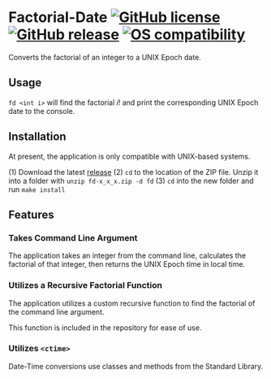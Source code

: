 # Factorial-Date [![GitHub license](https://img.shields.io/badge/license-MIT-lightgrey.svg)](https://raw.githubusercontent.com/colbertz2/factorial-date/colbertz2-readme/LICENSE) [![GitHub release](https://img.shields.io/github/release/colbertz2/factorial-date.svg)](https://github.com/colbertz2/factorial-date/releases) [![OS compatibility](https://img.shields.io/badge/compatibility-unix-lightgrey.svg)](https://en.wikipedia.org/wiki/List_of_Unix_systems)
Converts the factorial of an integer to a UNIX Epoch date.

## Usage
`fd <int i>` will find the factorial $i!$ and print the corresponding UNIX Epoch date to the console.

## Installation
At present, the application is only compatible with UNIX-based systems.

(1) Download the latest [release](https://github.com/colbertz2/factorial-date/releases/latest)
(2) `cd` to the location of the ZIP file. Unzip it into a folder with `unzip fd-x_x_x.zip -d fd`
(3) `cd` into the new folder and run `make install`

## Features
### Takes Command Line Argument
The application takes an integer from the command line, calculates the factorial of that integer, then returns the UNIX Epoch time in local time.

### Utilizes a Recursive Factorial Function
The application utilizes a custom recursive function to find the factorial of the command line argument.

This function is included in the repository for ease of use.

### Utilizes `<ctime>`
Date-Time conversions use classes and methods from the Standard Library.
